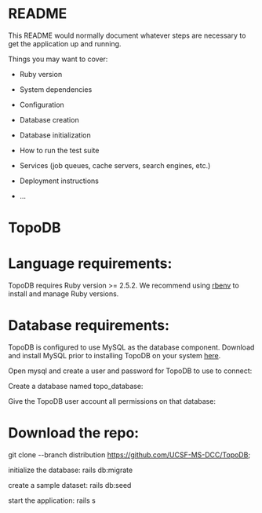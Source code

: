 # README

This README would normally document whatever steps are necessary to get the
application up and running.

Things you may want to cover:

* Ruby version

* System dependencies

* Configuration

* Database creation

* Database initialization

* How to run the test suite

* Services (job queues, cache servers, search engines, etc.)

* Deployment instructions

* ...
# TopoDB
# Language requirements:
TopoDB requires Ruby version >= 2.5.2. We recommend using [rbenv](https://github.com/rbenv/rbenv) to install and manage Ruby versions.
# Database requirements:
TopoDB is configured to use MySQL as the database component. Download and install MySQL prior to installing TopoDB on your system [here](https://dev.mysql.com/downloads/). 

Open mysql and create a user and password for TopoDB to use to connect:

Create a database named topo_database:

Give the TopoDB user account all permissions on that database:

# Download the repo:
git clone --branch distribution https://github.com/UCSF-MS-DCC/TopoDB;

initialize the database:
rails db:migrate

create a sample dataset:
rails db:seed

start the application:
rails s
